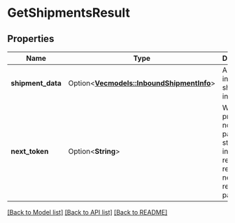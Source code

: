 # GetShipmentsResult

## Properties

Name | Type | Description | Notes
------------ | ------------- | ------------- | -------------
**shipment_data** | Option<[**Vec<models::InboundShipmentInfo>**](InboundShipmentInfo.md)> | A list of inbound shipment information. | [optional]
**next_token** | Option<**String**> | When present and not empty, pass this string token in the next request to return the next response page. | [optional]

[[Back to Model list]](../README.md#documentation-for-models) [[Back to API list]](../README.md#documentation-for-api-endpoints) [[Back to README]](../README.md)


